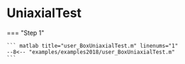 # UniaxialTest

=== "Step 1"

    ``` matlab title="user_BoxUniaxialTest.m" linenums="1"
    --8<-- "examples/examples2018/user_BoxUniaxialTest.m"
    ```


